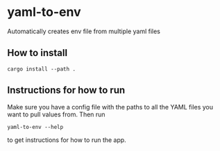 # yaml-to-env

Automatically creates env file from multiple yaml files

## How to install

```[bash]
cargo install --path .
```

## Instructions for how to run

Make sure you have a config file with the paths to all the YAML files you want to pull values from.
Then run

```[bash]
yaml-to-env --help
```

to get instructions for how to run the app.
